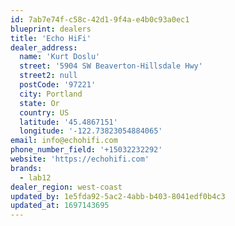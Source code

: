 ```yaml
---
id: 7ab7e74f-c58c-42d1-9f4a-e4b0c93a0ec1
blueprint: dealers
title: 'Echo HiFi'
dealer_address:
  name: 'Kurt Doslu'
  street: '5904 SW Beaverton-Hillsdale Hwy'
  street2: null
  postCode: '97221'
  city: Portland
  state: Or
  country: US
  latitude: '45.4867151'
  longitude: '-122.73823054884065'
email: info@echohifi.com
phone_number_field: '+15032232292'
website: 'https://echohifi.com'
brands:
  - lab12
dealer_region: west-coast
updated_by: 1e5fda92-5ac2-4abb-b403-8041edf0b4c3
updated_at: 1697143695
---
```

